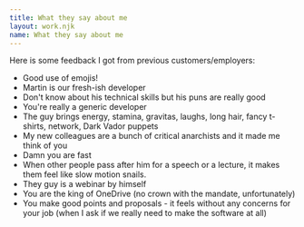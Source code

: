 ```yaml
---
title: What they say about me
layout: work.njk
name: What they say about me
---
```


Here is some feedback I got from previous customers/employers:

- Good use of emojis!
- Martin is our fresh-ish developer
- Don't know about his technical skills but his puns are really good
- You're really a generic developer
- The guy brings energy, stamina, gravitas, laughs, long hair, fancy t-shirts, network, Dark Vador puppets
- My new colleagues are a bunch of critical anarchists and it made me think of you
- Damn you are fast
- When other people pass after him for a speech or a lecture, it makes them feel like slow motion snails.
- They guy is a webinar by himself
- You are the king of OneDrive (no crown with the mandate, unfortunately)
- You make good points and proposals - it feels without any concerns for your job (when I ask if we really need to make the software at all)
